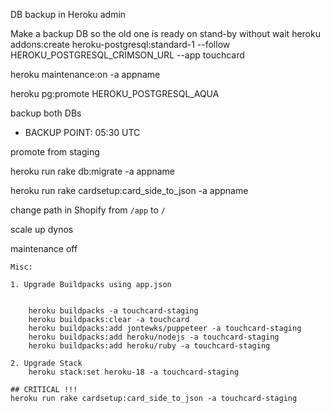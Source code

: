 DB backup in Heroku admin

Make a backup DB so the old one is ready on stand-by without wait
heroku addons:create heroku-postgresql:standard-1 --follow HEROKU_POSTGRESQL_CRIMSON_URL --app touchcard

heroku maintenance:on -a appname

heroku pg:promote HEROKU_POSTGRESQL_AQUA

backup both DBs

 - BACKUP POINT: 05:30 UTC

promote from staging

heroku run rake db:migrate -a appname

heroku run rake cardsetup:card_side_to_json -a appname

change path in Shopify from `/app` to `/`

scale up dynos

maintenance off


    Misc:
    
    1. Upgrade Buildpacks using app.json
    
    
        heroku buildpacks -a touchcard-staging    
        heroku buildpacks:clear -a touchcard
        heroku buildpacks:add jontewks/puppeteer -a touchcard-staging
        heroku buildpacks:add heroku/nodejs -a touchcard-staging
        heroku buildpacks:add heroku/ruby -a touchcard-staging
    
    2. Upgrade Stack
        heroku stack:set heroku-18 -a touchcard-staging
        
    ## CRITICAL !!!
    heroku run rake cardsetup:card_side_to_json -a touchcard-staging

